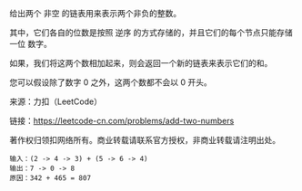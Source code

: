 给出两个 非空 的链表用来表示两个非负的整数。

其中，它们各自的位数是按照 逆序 的方式存储的，并且它们的每个节点只能存储 一位 数字。

如果，我们将这两个数相加起来，则会返回一个新的链表来表示它们的和。

您可以假设除了数字 0 之外，这两个数都不会以 0 开头。

来源：力扣（LeetCode）

链接：https://leetcode-cn.com/problems/add-two-numbers

著作权归领扣网络所有。商业转载请联系官方授权，非商业转载请注明出处。

```
输入：(2 -> 4 -> 3) + (5 -> 6 -> 4)
输出：7 -> 0 -> 8
原因：342 + 465 = 807
```
